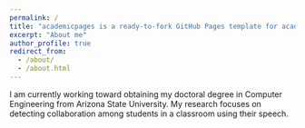 ```yaml
---
permalink: /
title: "academicpages is a ready-to-fork GitHub Pages template for academic personal websites"
excerpt: "About me"
author_profile: true
redirect_from: 
  - /about/
  - /about.html
---
```



I am currently working toward obtaining my doctoral degree in Computer Engineering from Arizona State University. My research focuses on detecting collaboration
among students in a classroom using their speech.
